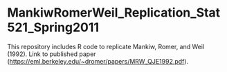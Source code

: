 # MankiwRomerWeil_Replication_Stat521_Spring2011
This repository includes R code to replicate Mankiw, Romer, and Weil (1992).
Link to published paper (https://eml.berkeley.edu/~dromer/papers/MRW_QJE1992.pdf). 
